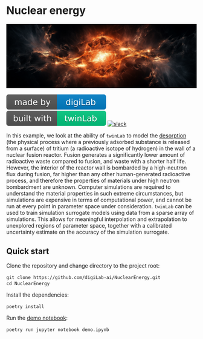 # Nuclear energy

<p align="center">
    <!-- <img src="./resources/images/logo.svg" width="200" height="200" /> -->
    <img src="./resources/images/logo_midjourney.png"/>
</p>

![digiLab](./resources/images/digiLab_badge.svg)
![twinLab](./resources/images/twinLab_badge.svg)
[![slack](https://img.shields.io/badge/slack-@digilabglobal-purple.svg?logo=slack)](https://digilabglobal.slack.com)

In this example, we look at the ability of `twinLab` to model the [desorption](https://en.wikipedia.org/wiki/Desorption) (the physical process where a previously adsorbed substance is released from a surface) of tritium (a radioactive isotope of hydrogen) in the wall of a nuclear fusion reactor. Fusion generates a significantly lower amount of radioactive waste compared to fusion, and waste with a shorter half life. However, the interior of the reactor wall is bombarded by a high-neutron flux during fusion, far higher than any other human-generated radioactive process, and therefore the properties of materials under high neutron bombardment are unknown. Computer simulations are required to understand the material properties in such extreme circumstances, but simulations are expensive in terms of computational power, and cannot be run at every point in parameter space under consideration. `twinLab` can be used to train simulation surrogate models using data from a sparse array of simulations. This allows for meaningful interpolation and extrapolation to unexplored regions of parameter space, together with a calibrated uncertainty estimate on the accuracy of the simulation surrogate.

## Quick start

Clone the repository and change directory to the project root:
```shell
git clone https://github.com/digiLab-ai/NuclearEnergy.git
cd NuclearEnergy
```

Install the dependencies:
```shell
poetry install
```

Run the [demo notebook](./demo.ipynb):
```shell
poetry run jupyter notebook demo.ipynb
```